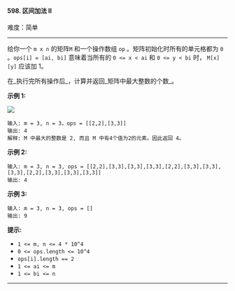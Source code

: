 #### 598. 区间加法 II

难度：简单

---

给你一个 `m x n` 的矩阵`M` 和一个操作数组 `op` 。矩阵初始化时所有的单元格都为 `0` 。`ops[i] = [ai, bi]`
意味着当所有的 `0 <= x < ai` 和 `0 <= y < bi` 时， `M[x][y]` 应该加 1。

在_执行完所有操作后_，计算并返回_矩阵中最大整数的个数_。

**示例 1:**

![](https://assets.leetcode.com/uploads/2020/10/02/ex1.jpg)

```
输入: m = 3, n = 3，ops = [[2,2],[3,3]]
输出: 4
解释: M 中最大的整数是 2, 而且 M 中有4个值为2的元素。因此返回 4。
```

**示例 2:**

```
输入: m = 3, n = 3, ops = [[2,2],[3,3],[3,3],[3,3],[2,2],[3,3],[3,3],[3,3],[2,2],[3,3],[3,3],[3,3]]
输出: 4
```

**示例 3:**

```
输入: m = 3, n = 3, ops = []
输出: 9
```

**提示:**

* `1 <= m, n <= 4 * 10^4`
* `0 <= ops.length <= 10^4`
* `ops[i].length == 2`
* `1 <= ai <= m`
* `1 <= bi <= n`

---

```Java
```